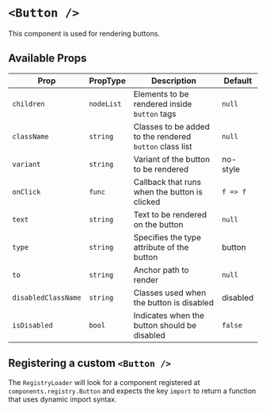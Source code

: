 # `<Button />`

This component is used for rendering buttons.

## Available Props

| Prop                | PropType   | Description                                             | Default  |
| ------------------- | ---------- | ------------------------------------------------------- | -------- |
| `children`          | `nodeList` | Elements to be rendered inside `button` tags            | `null`   |
| `className`         | `string`   | Classes to be added to the rendered `button` class list | `null`   |
| `variant`           | `string`   | Variant of the button to be rendered                    | no-style |
| `onClick`           | `func`     | Callback that runs when the button is clicked           | `f => f` |
| `text`              | `string`   | Text to be rendered on the button                       | `null`   |
| `type`              | `string`   | Specifies the type attribute of the button              | button   |
| `to`                | `string`   | Anchor path to render                                   | `null`   |
| `disabledClassName` | `string`   | Classes used when the button is disabled                | disabled |
| `isDisabled`        | `bool`     | Indicates when the button should be disabled            | `false`  |

## Registering a custom `<Button />`

The `RegistryLoader` will look for a component registered at `components.registry.Button` and expects the key `import` to return a function that uses dynamic import syntax.
